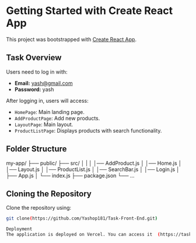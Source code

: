 # Getting Started with Create React App

This project was bootstrapped with [Create React App](https://github.com/facebook/create-react-app).

## Task Overview

Users need to log in with:
- **Email:** yash@gmail.com
- **Password:** yash

After logging in, users will access:
- `HomePage`: Main landing page.
- `AddProductPage`: Add new products.
- `LayoutPage`: Main layout.
- `ProductListPage`: Displays products with search functionality.

## Folder Structure

my-app/
├── public/
├── src/
│ |
│ │── AddProduct.js
│ │── Home.js
│ │── Layout.js
│ │── ProductList.js
│ │── SearchBar.js
│ │── Login.js
│ ├── App.js
│ └── index.js
├── package.json
└── ...



## Cloning the Repository

Clone the repository using:

```sh
git clone(https://github.com/Yashop181/Task-Front-End.git)

Deployment
The application is deployed on Vercel. You can access it  (https://task-front-end-lemon.vercel.app/login)